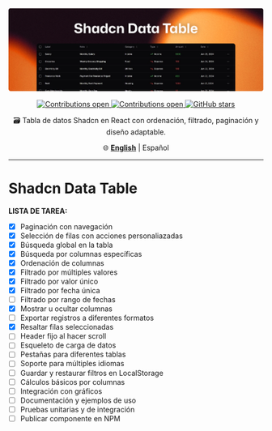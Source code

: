 <div align="center">

  <a href="https://github.com/user-attachments/assets/68ca3eb7-3ca7-45e2-876f-e87be9928a12"> ![Git aliases](./docs/readme-cover.png) </a>

  <a href="https://github.com/soyluisarrieta/shadcn-datatable/pulls"> ![Contributions open](https://img.shields.io/badge/Contributions-open-blue.svg) </a><a href="https://github.com/soyluisarrieta/shadcn-datatable/blob/master/LICENSE"> ![Contributions open](https://img.shields.io/badge/license-MIT-green.svg) </a>[![GitHub stars](https://img.shields.io/github/stars/soyluisarrieta/shadcn-datatable.svg?style=social&label=Stars&maxAge=2592000)](https://github.com/soyluisarrieta/shadcn-datatable/stargazers)

  <p>🗃️ Tabla de datos Shadcn en React con ordenación, filtrado, paginación y diseño adaptable.</p>  
  
  🌐 [**English**](./README.md) | Español
</div>

***

# Shadcn Data Table

**LISTA DE TAREA:**

- [x] Paginación con navegación
- [x] Selección de filas con acciones personaliazadas
- [x] Búsqueda global en la tabla
- [x] Búsqueda por columnas específicas
- [x] Ordenación de columnas
- [x] Filtrado por múltiples valores
- [x] Filtrado por valor único
- [x] Filtrado por fecha única
- [ ] Filtrado por rango de fechas
- [x] Mostrar u ocultar columnas
- [ ] Exportar registros a diferentes formatos
- [x] Resaltar filas seleccionadas
- [ ] Header fijo al hacer scroll
- [ ] Esqueleto de carga de datos
- [ ] Pestañas para diferentes tablas
- [ ] Soporte para múltiples idiomas
- [ ] Guardar y restaurar filtros en LocalStorage
- [ ] Cálculos básicos por columnas
- [ ] Integración con gráficos
- [ ] Documentación y ejemplos de uso
- [ ] Pruebas unitarias y de integración
- [ ] Publicar componente en NPM
